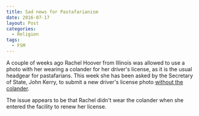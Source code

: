 ```yaml
---
title: Sad news for Pastafarianism
date: 2016-07-17
layout: Post
categories:
  - Religion
tags:
  - FSM
---
```


A couple of weeks ago Rachel Hoover from Illinois was allowed to use a photo with her wearing a colander for her driver's license, as it is the usual headgear for pastafarians. This week she has been asked by the Secretary of State, John Kerry, to submit a new driver's license photo [without the colander](http://www.patheos.com/blogs/friendlyatheist/2016/07/10/illinois-pastafarian-told-to-get-a-new-drivers-license-without-a-colander-on-her-head/).

<!-- more -->

The issue appears to be that Rachel didn't wear the colander when she entered the facility to renew her license.
